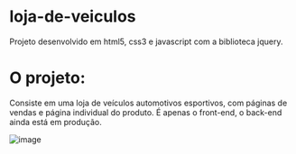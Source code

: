 # loja-de-veiculos

Projeto desenvolvido em html5, css3 e javascript com a biblioteca jquery.

# O projeto:

Consiste em uma loja de veículos automotivos esportivos, com páginas de vendas e página individual do produto. 
É apenas o front-end, o back-end ainda está em produção. 



![image](https://user-images.githubusercontent.com/60331806/84337316-a2d7e980-ab6f-11ea-9358-1e6dad08720b.png)
